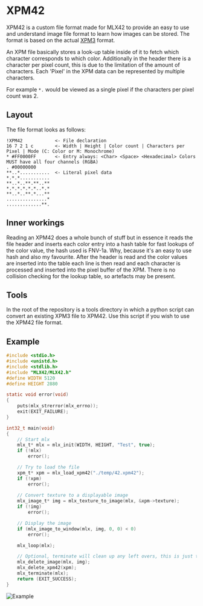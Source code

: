 <!----------------------------------------------------------------------------
Copyright @ 2021-2022 Codam Coding College. All rights reserved.
See copyright and license notice in the root project for more information.
----------------------------------------------------------------------------->

# XPM42

XPM42 is a custom file format made for MLX42 to provide an easy to use and understand image file format to learn how 
images can be stored. The format is based on the actual [XPM3](https://en.wikipedia.org/wiki/X_PixMap) format.

An XPM file basically stores a look-up table inside of it to fetch which character corresponds to which color. Additionally in the
header there is a character per pixel count, this is due to the limitation of the amount of characters. Each 'Pixel' in the XPM data can 
be represented by multiple characters.

For example `*.` would be viewed as a single pixel if the characters per pixel count was 2.

## Layout

The file format looks as follows:

```
!XPM42            <- File declaration
16 7 2 1 c        <- Width | Height | Color count | Characters per Pixel | Mode (C: Color or M: Monochrome)
* #FF0000FF       <- Entry always: <Char> <Space> <Hexadecimal> Colors MUST have all four channels (RGBA)
. #00000000
**..*...........  <- Literal pixel data
*.*.*...........
**..*..**.**..**
*.*.*.*.*.*..*.*
**..*..**.*...**
...............*
.............**.
```

## Inner workings

Reading an XPM42 does a whole bunch of stuff but in essence it reads the file header and inserts each color entry into a hash table for fast lookups of the color value, the hash used is FNV-1a. Why, because it's an easy to use hash and also my favourite. After the header is read and the color values are inserted into the table each line is then read and each character is processed and inserted into the pixel buffer of the XPM. There is no collision checking for the lookup table, so artefacts may be present.

## Tools

In the root of the repository is a tools directory in which a python script can convert an existing XPM3 file to XPM42.
Use this script if you wish to use the XPM42 file format.

## Example

```C
#include <stdio.h>
#include <unistd.h>
#include <stdlib.h>
#include "MLX42/MLX42.h"
#define WIDTH 5120
#define HEIGHT 2880

static void error(void)
{
	puts(mlx_strerror(mlx_errno));
	exit(EXIT_FAILURE);
}

int32_t	main(void)
{
	// Start mlx
	mlx_t* mlx = mlx_init(WIDTH, HEIGHT, "Test", true);
	if (!mlx)
		error();

	// Try to load the file
	xpm_t* xpm = mlx_load_xpm42("./temp/42.xpm42");
	if (!xpm)
		error();
	
	// Convert texture to a displayable image
	mlx_image_t* img = mlx_texture_to_image(mlx, &xpm->texture);
	if (!img)
		error();

	// Display the image
	if (mlx_image_to_window(mlx, img, 0, 0) < 0)
		error();

	mlx_loop(mlx);

	// Optional, terminate will clean up any left overs, this is just to demonstrate.
	mlx_delete_image(mlx, img);
	mlx_delete_xpm42(xpm);
	mlx_terminate(mlx);
	return (EXIT_SUCCESS);
}
```


![Example](./assets/XPM_Demo.png)
